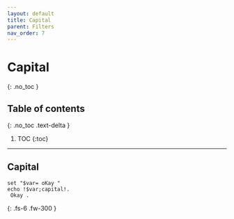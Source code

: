 ```yaml
---
layout: default
title: Capital
parent: Filters
nav_order: 7
---
```


# Capital
{: .no_toc }

## Table of contents
{: .no_toc .text-delta }

1. TOC
{:toc}

---

## Capital
```batch
set "$var= oKay "
echo !$var;capital!.
 Okay .
```

{: .fs-6 .fw-300 }
